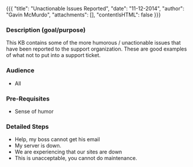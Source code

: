 {{{
"title": "Unactionable Issues Reported",
"date": "11-12-2014",
"author": "Gavin McMurdo",
"attachments": [],
"contentIsHTML": false
}}}

### Description (goal/purpose)

This KB contains some of the more humorous / unactionable issues that have been reported to the support organization. These are good examples of what not to put into a support ticket.

### Audience

* All

### Pre-Requisites

* Sense of humor

### Detailed Steps

* Help, my boss cannot get his email
* My server is down.
* We are experiencing that our sites are down
* This is unacceptable, you cannot do maintenance.
